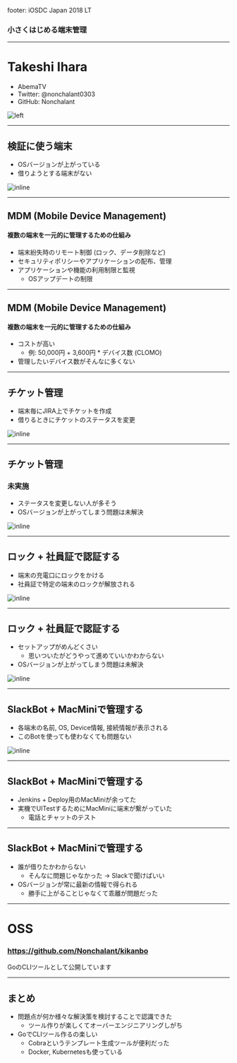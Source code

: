 footer: iOSDC Japan 2018 LT

### 小さくはじめる端末管理

---

# Takeshi Ihara

- AbemaTV
- Twitter: @nonchalant0303
- GitHub: Nonchalant

![left](nonchalant.png)

---

## 検証に使う端末

- OSバージョンが上がっている
- 借りようとする端末がない

![inline](pose_necchuu_smartphone_woman.png)

---

## MDM (Mobile Device Management)

#### 複数の端末を一元的に管理するための仕組み

- 端末紛失時のリモート制御 (ロック、データ削除など)
- セキュリティポリシーやアプリケーションの配布、管理
- アプリケーションや機能の利用制限と監視
  - OSアップデートの制限

---

## MDM (Mobile Device Management)

#### 複数の端末を一元的に管理するための仕組み

- コストが高い
    - 例: 50,000円 + 3,600円 * デバイス数 (CLOMO)
- 管理したいデバイス数がそんなに多くない

---

## チケット管理

- 端末毎にJIRA上でチケットを作成
- 借りるときにチケットのステータスを変更

![inline](kippu.png)

---

## チケット管理

### 未実施

- ステータスを変更しない人が多そう
- OSバージョンが上がってしまう問題は未解決

![inline](ticket_not_get_man.png)

---

## ロック + 社員証で認証する

- 端末の充電口にロックをかける
- 社員証で特定の端末のロックが解放される

![inline](computer_lock_folder.png)

---

## ロック + 社員証で認証する

- セットアップがめんどくさい
    - 思いついたがどうやって進めていいかわからない
- OSバージョンが上がってしまう問題は未解決

![inline](computer_lock_folder.png)

---

## SlackBot + MacMiniで管理する

- 各端末の名前, OS, Device情報, 接続情報が表示される
- このBotを使っても使わなくても問題ない

![inline](kikanbo.png)

---

## SlackBot + MacMiniで管理する

- Jenkins + Deploy用のMacMiniが余ってた
- 実機でUITestするためにMacMiniに端末が繋がっていた
    - 電話とチャットのテスト

---

## SlackBot + MacMiniで管理する

- 誰が借りたかわからない
    - そんなに問題じゃなかった -> Slackで聞けばいい
- OSバージョンが常に最新の情報で得られる
    - 勝手に上がることじゃなくて乖離が問題だった

---

# OSS

### https://github.com/Nonchalant/kikanbo

GoのCLIツールとして公開しています

---

## まとめ

- 問題点が何か様々な解決策を検討することで認識できた
    - ツール作りが楽しくてオーバーエンジニアリングしがち
- GoでCLIツール作るの楽しい
    - Cobraというテンプレート生成ツールが便利だった
    - Docker, Kubernetesも使っている